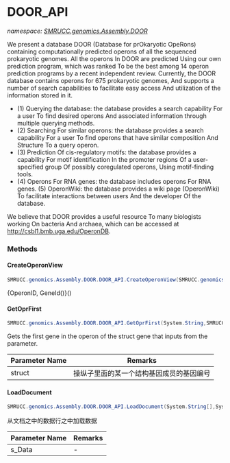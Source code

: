 ﻿# DOOR_API
_namespace: [SMRUCC.genomics.Assembly.DOOR](./index.md)_

We present a database DOOR (Database for prOkaryotic OpeRons) containing computationally predicted operons of all the sequenced prokaryotic genomes. 
 All the operons In DOOR are predicted Using our own prediction program, which was ranked To be the best among 14 operon prediction programs by a recent independent review. 
 Currently, the DOOR database contains operons for 675 prokaryotic genomes, And supports a number of search capabilities to facilitate easy access And utilization of the information stored in it. 
 
 + (1) Querying the database: the database provides a search capability For a user To find desired operons And associated information through multiple querying methods. 
 + (2) Searching For similar operons: the database provides a search capability For a user To find operons that have similar composition And Structure To a query operon. 
 + (3) Prediction Of cis-regulatory motifs: the database provides a capability For motif identification In the promoter regions Of a user-specified group Of possibly coregulated operons, Using motif-finding tools. 
 + (4) Operons For RNA genes: the database includes operons For RNA genes. (5) OperonWiki: the database provides a wiki page (OperonWiki) To facilitate interactions between users And the developer Of the database. 
 
 We believe that DOOR provides a useful resource To many biologists working On bacteria And archaea, which can be accessed at http://csbl1.bmb.uga.edu/OperonDB.



### Methods

#### CreateOperonView
```csharp
SMRUCC.genomics.Assembly.DOOR.DOOR_API.CreateOperonView(SMRUCC.genomics.Assembly.DOOR.DOOR)
```
{OperonID, GeneId()}()

#### GetOprFirst
```csharp
SMRUCC.genomics.Assembly.DOOR.DOOR_API.GetOprFirst(System.String,SMRUCC.genomics.Assembly.DOOR.DOOR)
```
Gets the first gene in the operon of the struct gene that inputs from the parameter.

|Parameter Name|Remarks|
|--------------|-------|
|struct|操纵子里面的某一个结构基因成员的基因编号|


#### LoadDocument
```csharp
SMRUCC.genomics.Assembly.DOOR.DOOR_API.LoadDocument(System.String[],System.String)
```
从文档之中的数据行之中加载数据

|Parameter Name|Remarks|
|--------------|-------|
|s_Data|-|




